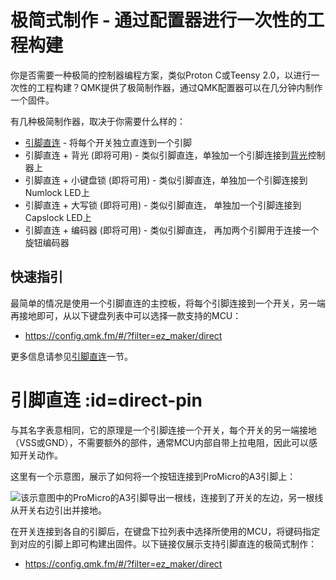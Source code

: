 # 极简式制作 - 通过配置器进行一次性的工程构建

你是否需要一种极简的控制器编程方案，类似Proton C或Teensy 2.0，以进行一次性的工程构建？QMK提供了极简制作器，通过QMK配置器可以在几分钟内制作一个固件。

有几种极简制作器，取决于你需要什么样的：

* [引脚直连](https://config.qmk.fm/#/?filter=ez_maker/direct) - 将每个开关独立直连到一个引脚
* 引脚直连 + 背光 (即将可用) - 类似引脚直连，单独加一个引脚连接到[背光](zh-cn/feature_backlight.md)控制器上
* 引脚直连 + 小键盘锁 (即将可用) - 类似引脚直连，单独加一个引脚连接到Numlock LED上
* 引脚直连 + 大写锁 (即将可用) - 类似引脚直连， 单独加一个引脚连接到Capslock LED上
* 引脚直连 + 编码器 (即将可用) - 类似引脚直连， 再加两个引脚用于连接一个旋钮编码器

## 快速指引

最简单的情况是使用一个引脚直连的主控板，将每个引脚连接到一个开关，另一端再接地即可，从以下键盘列表中可以选择一款支持的MCU：

* <https://config.qmk.fm/#/?filter=ez_maker/direct>

更多信息请参见[引脚直连](#direct-pin)一节。

# 引脚直连 :id=direct-pin

与其名字表意相同，它的原理是一个引脚连接一个开关，每个开关的另一端接地（VSS或GND），不需要额外的部件，通常MCU内部自带上拉电阻，因此可以感知开关动作。


这里有一个示意图，展示了如何将一个按钮连接到ProMicro的A3引脚上：

![该示意图中的ProMicro的A3引脚导出一根线，连接到了开关的左边，另一根线从开关右边引出并接地。](https://i.imgur.com/JcDhZll.png)

在开关连接到各自的引脚后，在键盘下拉列表中选择所使用的MCU，将键码指定到对应的引脚上即可构建出固件。以下链接仅展示支持引脚直连的极简式制作：

* <https://config.qmk.fm/#/?filter=ez_maker/direct>
